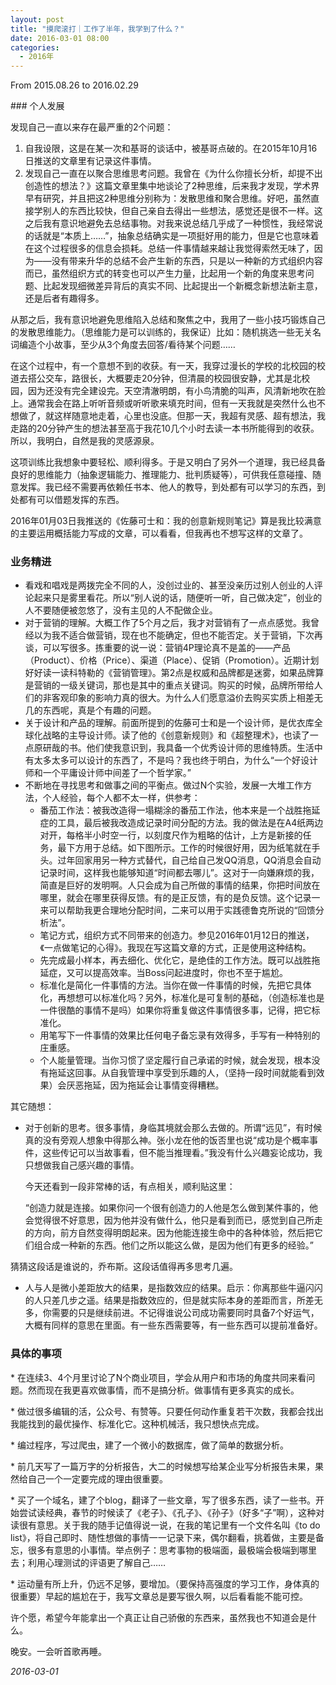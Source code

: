```yaml
---
layout: post
title: "摸爬滚打｜工作了半年，我学到了什么？"
date: 2016-03-01 08:00
categories:
  - 2016年
---
```


From 2015.08.26 to 2016.02.29

### 个人发展 

发现自己一直以来存在最严重的2个问题：
1. 自我设限，这是在某一次和基哥的谈话中，被基哥点破的。在2015年10月16日推送的文章里有记录这件事情。
2. 发现自己一直在以聚合思维思考问题。我曾在《为什么你擅长分析，却提不出创造性的想法？》这篇文章里集中地谈论了2种思维，后来我才发现，学术界早有研究，并且把这2种思维分别称为：发散思维和聚合思维。好吧，虽然直接学别人的东西比较快，但自己亲自去得出一些想法，感觉还是很不一样。这之后我有意识地避免去总结事物。对我来说总结几乎成了一种惯性，我经常说的话就是“本质上……”，抽象总结确实是一项挺好用的能力，但是它也意味着在这个过程很多的信息会损耗。总结一件事情越来越让我觉得索然无味了，因为——没有带来升华的总结不会产生新的东西，只是以一种新的方式组织内容而已，虽然组织方式的转变也可以产生力量，比起用一个新的角度来思考问题、比起发现细微差异背后的真实不同、比起提出一个新概念新想法新主意，还是后者有趣得多。

从那之后，我有意识地避免思维陷入总结和聚焦之中，我用了一些小技巧锻炼自己的发散思维能力。（思维能力是可以训练的，我保证）比如：随机挑选一些无关名词编造个小故事，至少从3个角度去回答/看待某个问题…… 

在这个过程中，有一个意想不到的收获。有一天，我穿过漫长的学校的北校园的校道去搭公交车，路很长，大概要走20分钟，但清晨的校园很安静，尤其是北校园，因为还没有完全建设完。天空清澈明朗，有小鸟清脆的叫声，风清新地吹在脸上。通常我会在路上听听音频或听听歌来填充时间，但有一天我就是突然什么也不想做了，就这样随意地走着，心里也没底。但那一天，我超有灵感、超有想法，我走路的20分钟产生的想法甚至高于我花10几个小时去读一本书所能得到的收获。所以，我明白，自然是我的灵感源泉。 

这项训练比我想象中要轻松、顺利得多。于是又明白了另外一个道理，我已经具备良好的思维能力（抽象逻辑能力、推理能力、批判质疑等），可供我任意碰撞、随意发挥。我已经不需要再依赖任书本、他人的教导，到处都有可以学习的东西，到处都有可以借题发挥的东西。 

2016年01月03日我推送的《佐藤可士和：我的创意新规则笔记》算是我比较满意的主要运用概括能力写成的文章，可以看看，但我再也不想写这样的文章了。

### 业务精进

- 看戏和唱戏是两拨完全不同的人，没创过业的、甚至没亲历过别人创业的人评论起来只是雾里看花。所以“别人说的话，随便听一听，自己做决定”，创业的人不要随便被忽悠了，没有主见的人不配做企业。
- 对于营销的理解。大概工作了5个月之后，我才对营销有了一点点感觉。我曾经以为我不适合做营销，现在也不能确定，但也不能否定。关于营销，下次再谈，可以写很多。拣重要的说一说：营销4P理论真不是盖的——产品（Product）、价格（Price）、渠道（Place）、促销（Promotion）。近期计划好好读一读科特勒的《营销管理》。第2点是权威和品牌都是迷雾，如果品牌算是营销的一级关键词，那也是其中的重点关键词。购买的时候，品牌所带给人们的非客观印象的影响力真的很大。为什么人们愿意溢价去购买实质上相差无几的东西呢，真是个有趣的问题。
- 关于设计和产品的理解。前面所提到的佐藤可士和是一个设计师，是优衣库全球化战略的主导设计师。读了他的《创意新规则》和《超整理术》，也读了一点原研哉的书。他们使我意识到，我具备一个优秀设计师的思维特质。生活中有太多太多可以设计的东西了，不是吗？我也终于明白，为什么“一个好设计师和一个平庸设计师中间差了一个哲学家。”
- 不断地在寻找思考和做事之间的平衡点。做过N个实验，发展一大堆工作方法，个人经验，每个人都不太一样，供参考：
  - 番茄工作法：被我改造得一塌糊涂的番茄工作法，他本来是一个战胜拖延症的工具，最后被我改造成记录时间分配的方法。我的做法是在A4纸两边对开，每格半小时空一行，以刻度尺作为粗略的估计，上方是新接的任务，最下方用于总结。如下图所示。工作的时候很好用，因为纸笔就在手头。过年回家用另一种方式替代，自己给自己发QQ消息，QQ消息会自动记录时间，这样我也能够知道“时间都去哪儿”。这对于一向嫌麻烦的我，简直是巨好的发明啊。人只会成为自己所做的事情的结果，你把时间放在哪里，就会在哪里获得反馈。有的是正反馈，有的是负反馈。这个记录一来可以帮助我更合理地分配时间，二来可以用于实践德鲁克所说的“回馈分析法”。
  - 笔记方式，组织方式不同带来的创造力。参见2016年01月12日的推送，《一点做笔记的心得》。我现在写这篇文章的方式，正是使用这种结构。
  - 先完成最小样本，再去细化、优化它，是绝佳的工作方法。既可以战胜拖延症，又可以提高效率。当Boss问起进度时，你也不至于尴尬。
  - 标准化是简化一件事情的方法。当你在做一件事情的时候，先把它具体化，再想想可以标准化吗？另外，标准化是可复制的基础，（创造标准也是一件很酷的事情不是吗）如果你将重复做这件事情很多事，记得，把它标准化。
  - 用笔写下一件事情的效果比任何电子备忘录有效得多，手写有一种特别的庄重感。
  - 个人能量管理。当你习惯了坚定履行自己承诺的时候，就会发现，根本没有拖延这回事。从自我管理中享受到乐趣的人，（坚持一段时间就能看到效果）会厌恶拖延，因为拖延会让事情变得糟糕。

其它随想：

- 对于创新的思考。很多事情，身临其境就会那么去做的。所谓“远见”，有时候真的没有旁观人想象中得那么神。张小龙在他的饭否里也说“成功是个概率事件，这些传记可以当故事看，但不能当推理看。”我没有什么兴趣妄论成功，我只想做我自己感兴趣的事情。 

  今天还看到一段非常棒的话，有点相关，顺利贴这里： 

  “创造力就是连接。如果你问一个很有创造力的人他是怎么做到某件事的，他会觉得很不好意思，因为他并没有做什么，他只是看到而已，感觉到自己所走的方向，前方自然变得明朗起来。因为他能连接生命中的各种体验，然后把它们组合成一种新的东西。他们之所以能这么做，是因为他们有更多的经验。” 

猜猜这段话是谁说的，乔布斯。这段话值得再多思考几遍。 

- 人与人是微小差距放大的结果，是指数效应的结果。启示：你离那些牛逼闪闪的人只差几步之遥。结果是指数效应的，但是就实际本身的差距而言，所差无多，你需要的只是继续前进。不记得谁说公司成功需要同时具备7个好运气，大概有同样的意思在里面。有一些东西需要等，有一些东西可以提前准备好。

### 具体的事项

* 在连续3、4个月里讨论了N个商业项目，学会从用户和市场的角度共同来看问题。然而现在我更喜欢做事情，而不是搞分析。做事情有更多真实的成长。

* 做过很多编辑的活，公众号、有赞等。只要任何动作重复若干次数，我都会找出我能找到的最优操作、标准化它。这种机械活，我只想快点完成。

* 编过程序，写过爬虫，建了一个微小的数据库，做了简单的数据分析。

* 前几天写了一篇万字的分析报告，大二的时候想写给某企业写分析报告未果，果然给自己一个一定要完成的理由很重要。

* 买了一个域名，建了个blog，翻译了一些文章，写了很多东西，读了一些书。开始尝试读经典，春节的时候读了《老子》、《孔子》、《孙子》（好多“子”啊），这种对读很有意思。关于我的随手记值得说一说，在我的笔记里有一个文件名叫《to do list》，将自己即时、随性想做的事情一一记录下来，偶尔翻看，挑着做，主要是备忘，很多有意思的小事情。举点例子：思考事物的极端面，最极端会极端到哪里去；利用心理测试的评语更了解自己……

* 运动量有所上升，仍远不足够，要增加。（要保持高强度的学习工作，身体真的很重要）早起的尴尬在于，我写文章总是要写很久啊，以后看看能不能可控。



许个愿，希望今年能拿出一个真正让自己骄傲的东西来，虽然我也不知道会是什么。

晚安。一会听首歌再睡。



*2016-03-01*